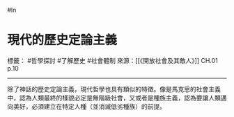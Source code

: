 #ln 
# 現代的歷史定論主義
標籤： #哲學探討 #了解歷史 #社會體制 
來源：[[《開放社會及其敵人》]]  CH.01 p.10

---

除了神話的歷史定論主義，現代哲學也具有類似的特徵。像是馬克思的社會主義中，認為人類最終的樣貌必定是無階級社會，又或者是種族主義，認為要讓人類邁向美好，必須建立在特定人種（並消滅低劣種族）的前提。